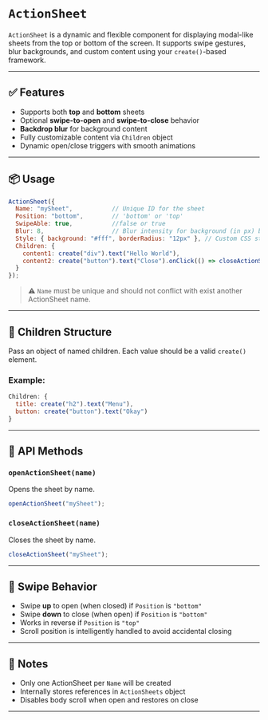 # `ActionSheet`

`ActionSheet` is a dynamic and flexible component for displaying modal-like sheets from the top or bottom of the screen. It supports swipe gestures, blur backgrounds, and custom content using your `create()`-based framework.

---

## ✅ Features

- Supports both **top** and **bottom** sheets
- Optional **swipe-to-open** and **swipe-to-close** behavior
- **Backdrop blur** for background content
- Fully customizable content via `Children` object
- Dynamic open/close triggers with smooth animations

---

## 📦 Usage

```javascript
ActionSheet({
  Name: "mySheet",           // Unique ID for the sheet
  Position: "bottom",        // 'bottom' or 'top'
  SwipeAble: true,           //false or true
  Blur: 8,                   // Blur intensity for background (in px) by 0 to 10
  Style: { background: "#fff", borderRadius: "12px" }, // Custom CSS styles
  Children: {
    content1: create("div").text("Hello World"),
    content2: create("button").text("Close").onClick(() => closeActionSheet("mySheet"))
  }
});
```

> ⚠️ `Name` must be unique and should not conflict with exist another ActionSheet name.

---

## 🧩 Children Structure

Pass an object of named children. Each value should be a valid `create()` element.

### Example:

```javascript
Children: {
  title: create("h2").text("Menu"),
  button: create("button").text("Okay")
}
```

---

## 🔁 API Methods

### `openActionSheet(name)`
Opens the sheet by name.

```javascript
openActionSheet("mySheet");
```

### `closeActionSheet(name)`
Closes the sheet by name.

```javascript
closeActionSheet("mySheet");
```

---

## 📱 Swipe Behavior

- Swipe **up** to open (when closed) if `Position` is `"bottom"`
- Swipe **down** to close (when open) if `Position` is `"bottom"`
- Works in reverse if `Position` is `"top"`
- Scroll position is intelligently handled to avoid accidental closing

---

## 🧠 Notes

- Only one ActionSheet per `Name` will be created
- Internally stores references in `ActionSheets` object
- Disables body scroll when open and restores on close

---